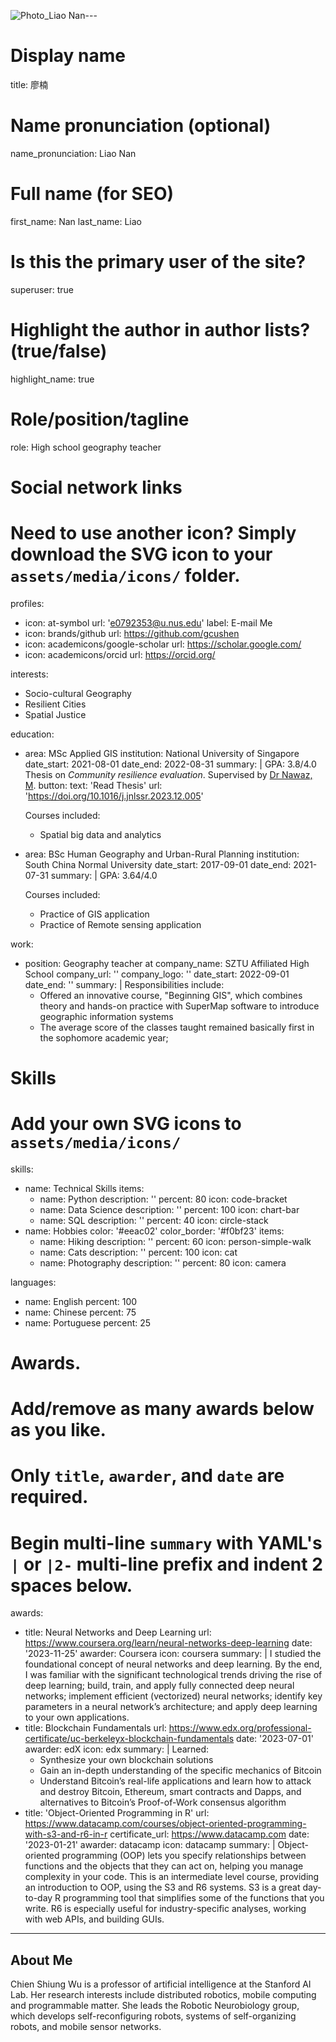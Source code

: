 ![Photo_Liao Nan](https://github.com/LNAN1/academic-website/assets/92087538/71800550-2628-486a-8246-10324982be18)---
# Display name
title: 廖楠

# Name pronunciation (optional)
name_pronunciation: Liao Nan

# Full name (for SEO)
first_name: Nan
last_name: Liao


# Is this the primary user of the site?
superuser: true

# Highlight the author in author lists? (true/false)
highlight_name: true

# Role/position/tagline
role: High school geography teacher

# Social network links
# Need to use another icon? Simply download the SVG icon to your `assets/media/icons/` folder.
profiles:
  - icon: at-symbol
    url: 'e0792353@u.nus.edu'
    label: E-mail Me
  - icon: brands/github
    url: https://github.com/gcushen
  - icon: academicons/google-scholar
    url: https://scholar.google.com/
  - icon: academicons/orcid
    url: https://orcid.org/

interests:
  - Socio-cultural Geography 
  - Resilient Cities
  - Spatial Justice

education:
  - area: MSc Applied GIS
    institution: National University of Singapore
    date_start: 2021-08-01
    date_end: 2022-08-31
    summary: |
      GPA: 3.8/4.0
      Thesis on _Community resilience evaluation_. Supervised by [Dr Nawaz, M](https://discovery.nus.edu.sg/6392-muhammad-nawaz).
    button:
      text: 'Read Thesis'
      url: 'https://doi.org/10.1016/j.jnlssr.2023.12.005'

      Courses included:
      -  Spatial big data and analytics
  - area: BSc Human Geography and Urban-Rural Planning
    institution: South China Normal University
    date_start: 2017-09-01
    date_end: 2021-07-31
    summary: |
      GPA: 3.64/4.0
      
      Courses included:
      - Practice of GIS application
      - Practice of Remote sensing application
  
work:
  - position: Geography teacher at 
    company_name: SZTU Affiliated High School
    company_url: ''
    company_logo: ''
    date_start: 2022-09-01
    date_end: ''
    summary: |
      Responsibilities include:
      - Offered an innovative course, "Beginning GIS", which combines theory and hands-on practice 
        with SuperMap software to introduce geographic information systems
      - The average score of the classes taught remained basically first in the sophomore academic 
        year;

# Skills
# Add your own SVG icons to `assets/media/icons/`
skills:
  - name: Technical Skills
    items:
      - name: Python
        description: ''
        percent: 80
        icon: code-bracket
      - name: Data Science
        description: ''
        percent: 100
        icon: chart-bar
      - name: SQL
        description: ''
        percent: 40
        icon: circle-stack
  - name: Hobbies
    color: '#eeac02'
    color_border: '#f0bf23'
    items:
      - name: Hiking
        description: ''
        percent: 60
        icon: person-simple-walk
      - name: Cats
        description: ''
        percent: 100
        icon: cat
      - name: Photography
        description: ''
        percent: 80
        icon: camera

languages:
  - name: English
    percent: 100
  - name: Chinese
    percent: 75
  - name: Portuguese
    percent: 25

# Awards.
#   Add/remove as many awards below as you like.
#   Only `title`, `awarder`, and `date` are required.
#   Begin multi-line `summary` with YAML's `|` or `|2-` multi-line prefix and indent 2 spaces below.
awards:
  - title: Neural Networks and Deep Learning
    url: https://www.coursera.org/learn/neural-networks-deep-learning
    date: '2023-11-25'
    awarder: Coursera
    icon: coursera
    summary: |
      I studied the foundational concept of neural networks and deep learning. By the end, I was familiar with the significant technological trends driving the rise of deep learning; build, train, and apply fully connected deep neural networks; implement efficient (vectorized) neural networks; identify key parameters in a neural network’s architecture; and apply deep learning to your own applications.
  - title: Blockchain Fundamentals
    url: https://www.edx.org/professional-certificate/uc-berkeleyx-blockchain-fundamentals
    date: '2023-07-01'
    awarder: edX
    icon: edx
    summary: |
      Learned:
      - Synthesize your own blockchain solutions
      - Gain an in-depth understanding of the specific mechanics of Bitcoin
      - Understand Bitcoin’s real-life applications and learn how to attack and destroy Bitcoin, Ethereum, smart contracts and Dapps, and alternatives to Bitcoin’s Proof-of-Work consensus algorithm
  - title: 'Object-Oriented Programming in R'
    url: https://www.datacamp.com/courses/object-oriented-programming-with-s3-and-r6-in-r
    certificate_url: https://www.datacamp.com
    date: '2023-01-21'
    awarder: datacamp
    icon: datacamp
    summary: |
      Object-oriented programming (OOP) lets you specify relationships between functions and the objects that they can act on, helping you manage complexity in your code. This is an intermediate level course, providing an introduction to OOP, using the S3 and R6 systems. S3 is a great day-to-day R programming tool that simplifies some of the functions that you write. R6 is especially useful for industry-specific analyses, working with web APIs, and building GUIs.
---

## About Me

Chien Shiung Wu is a professor of artificial intelligence at the Stanford AI Lab. Her research interests include distributed robotics, mobile computing and programmable matter. She leads the Robotic Neurobiology group, which develops self-reconfiguring robots, systems of self-organizing robots, and mobile sensor networks.
